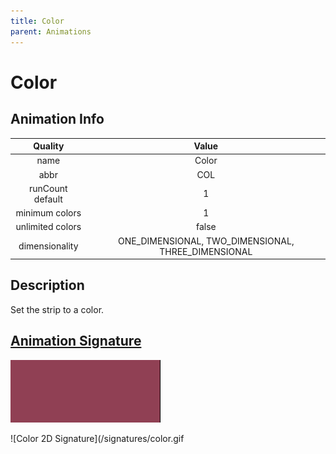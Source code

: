 ```yaml
---
title: Color
parent: Animations
---
```


<!-- THIS FILE IS AUTOMATICALLY GENERATED -->
<!-- MAKE CHANGES TO THE AnimationInfo INSTANCE ASSOCIATED WITH THIS ANIMATION -->

# Color

## Animation Info

|Quality|Value|
|:-:|:-:|
|name|Color|
|abbr|COL|
|runCount default|1|
|minimum colors|1|
|unlimited colors|false|
|dimensionality|ONE_DIMENSIONAL, TWO_DIMENSIONAL, THREE_DIMENSIONAL|

## Description
Set the strip to a color.

## [Animation Signature](Animation-Signatures)
![Color Signature](/signatures/color.png)

![Color 2D Signature](/signatures/color.gif

